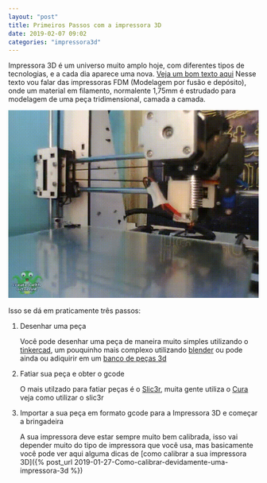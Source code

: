 ```yaml
---
layout: "post"
title: Primeiros Passos com a impressora 3D
date: 2019-02-07 09:02
categories: "impressora3d"
---
```


Impressora 3D é um universo muito amplo hoje, com diferentes tipos de tecnologias, e a cada dia aparece uma nova. [Veja um bom texto aqui](https://www.tecmundo.com.br/impressora-3d/38826-como-funciona-uma-impressora-3d-ilustracao-.htm)
Nesse texto vou falar das impressoras FDM (Modelagem por fusão e depósito), onde um material em filamento, normalente 1,75mm é estrudado para modelagem de uma peça tridimensional, camada a camada.


![](/assets/images/fdm.gif)

Isso se dá em praticamente três passos:

1. Desenhar uma peça 

	Você pode desenhar uma peça de maneira muito simples utilizando o [tinkercad](https://www.tinkercad.com/), um pouquinho mais complexo utilizando [blender](https://www.blender.org/) ou pode ainda ou adiquirir em um [banco de peças 3d](https://www.thingiverse.com/)

2. Fatiar sua peça e obter o gcode 

	O mais utilzado para fatiar peças é o [Slic3r](https://www.slic3r.org/), muita gente utiliza o [Cura](https://ultimaker.com/en/products/ultimaker-cura-software) veja como utilizar o slic3r []()

3. Importar a sua peça em formato gcode para a Impressora 3D e começar a bringadeira

	A sua impressora deve estar sempre muito bem calibrada, isso vai depender muito do tipo de impressora que você usa, mas basicamente você pode ver aqui alguma dicas de [como calibrar a sua impressora 3D]({% post_url 2019-01-27-Como-calibrar-devidamente-uma-impressora-3d %})
